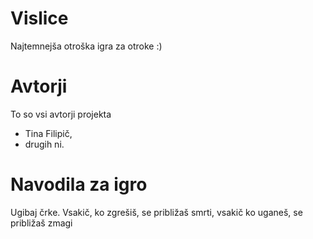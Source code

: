 # Vislice

Najtemnejša otroška igra za otroke :)

# Avtorji

To so vsi avtorji projekta
- Tina Filipič, 
- drugih ni.

# Navodila za igro

Ugibaj črke. Vsakič, ko zgrešiš, se približaš smrti, vsakič ko uganeš, se približaš zmagi